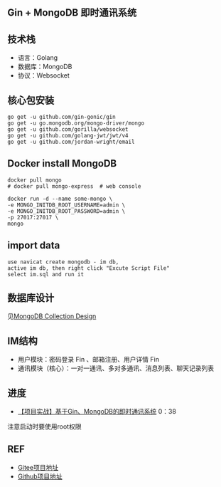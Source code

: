 ## Gin + MongoDB 即时通讯系统

## 技术栈

- 语言：Golang
- 数据库：MongoDB
- 协议：Websocket

## 核心包安装

```
go get -u github.com/gin-gonic/gin
go get -u go.mongodb.org/mongo-driver/mongo
go get -u github.com/gorilla/websocket
go get -u github.com/golang-jwt/jwt/v4
go get -u github.com/jordan-wright/email
```

## Docker install MongoDB

```shell
docker pull mongo
# docker pull mongo-express  # web console

docker run -d --name some-mongo \
-e MONGO_INITDB_ROOT_USERNAME=admin \
-e MONGO_INITDB_ROOT_PASSWORD=admin \
-p 27017:27017 \
mongo
```

## import data

```
use navicat create mongodb - im db,
active im db, then right click "Excute Script File"
select im.sql and run it
```

## 数据库设计

见[MongoDB Collection Design](models/model.md)

## IM结构

- 用户模块：密码登录 Fin 、邮箱注册、用户详情 Fin
- 通讯模块（核心）：一对一通讯、多对多通讯、消息列表、聊天记录列表

## 进度

- [【项目实战】基于Gin、MongoDB的即时通讯系统](https://www.bilibili.com/video/BV1YL4y1c7ZX/?p=9)  0：38

注意启动时要使用root权限

## REF

- [Gitee项目地址](https://gitee.com/getcharzp/im)
- [Github项目地址](https://github.com/getcharzp/im)